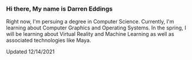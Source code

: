 ### Hi there, My name is Darren Eddings

Right now, I'm persuing a degree in Computer Science. Currently, I'm learning about Computer Graphics and Operating Systems.
In the spring, I will be learning about Virtual Reality and Machine Learning as well as associated technologies like Maya.

Updated 12/14/2021
